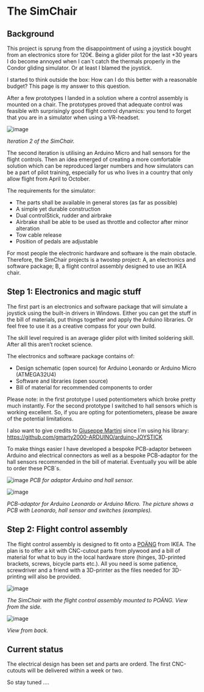 # The SimChair

## Background

This project is sprung from the disappointment of using a joystick bought from an electronics store for 120€. Being a glider pilot for the last +30 years I do become annoyed when I can´t catch the thermals properly in the Condor gliding simulator. Or at least I blamed the joystick.

I started to think outside the box: How can I do this better with a reasonable budget? This page is my answer to this question.

After a few prototypes I landed in a solution where a control assembly is mounted on a chair. The prototypes proved that adequate control was feasible with surprisingly good flight control dynamics: you tend to forget that you are in a simulator when using a VR-headset. 

![image](https://github.com/speedbird620/SimChair/assets/50543575/214895bf-fdc9-41e7-b973-d6968128a447)

_Iteration 2 of the SimChair._

The second iteration is utilising an Arduino Micro and hall sensors for the flight controls. Then an idea emerged of creating a more comfortable solution which can be reproduced larger numbers and how simulators can be a part of pilot training, especially for us who lives in a country that only allow flight from April to October.

The requirements for the simulator:
 - The parts shall be available in general stores (as far as possible)
 - A simple yet durable construction
 - Dual controlStick, rudder and airbrake
 - Airbrake shall be able to be used as throttle and collector after minor alteration
 - Tow cable release
 - Position of pedals are adjustable

For most people the electronic hardware and software is the main obstacle. Therefore, the SimChair projects is a twostep project: A, an electronics and software package; B, a flight control assembly designed to use an IKEA chair.

## Step 1: Electronics and magic stuff

The first part is an electronics and software package that will simulate a joystick using the built-in drivers in Windows. Either you can get the stuff in the bill of materials, put things together and apply the Arduino libraries. Or feel free to use it as a creative compass for your own build.

The skill level required is an average glider pilot with limited soldering skill. After all this aren’t rocket science.

The electronics and software package contains of:
 - Design schematic (open source) for Arduino Leonardo or Arduino Micro (ATMEGA32U4)
 - Software and libraries (open source)
 - Bill of material for recommended components to order 

Please note: in the first prototype I used potentiometers which broke pretty much instantly. For the second prototype I switched to hall sensors which is working excellent. So, if you are opting for potentiometers, please be aware of the potential limitations.

I also want to give credits to [Giuseppe Martini](https://github.com/gmarty2000-ARDUINO) since I´m using his library:
https://github.com/gmarty2000-ARDUINO/arduino-JOYSTICK

To make things easier I have developed a bespoke PCB-adaptor between Arduino and electrical connectors as well as a bespoke PCB-adaptor for the hall sensors recommended in the bill of material. Eventually you will be able to order these PCB´s.

![image](https://github.com/speedbird620/SimChair/assets/50543575/3c605845-c650-41a6-91f2-39089f4274d3)
_PCB for adaptor Arduino and hall sensor._

![image](https://github.com/speedbird620/SimChair/assets/50543575/6affe71b-3b06-4f39-a636-f8d2b02d357a)

_PCB-adaptor for Arduino Leonardo or Arduino Micro. The picture shows a PCB with Leonardo, hall sensor and switches (examples)._

## Step 2: Flight control assembly

The flight control assembly is designed to fit onto a [POÄNG](https://www.ikea.com/se/sv/cat/poaeng-serie-07472/) from IKEA. The plan is to offer a kit with CNC-cutout parts from plywood and a bill of material for what to buy in the local hardware store (hinges, 3D-printed brackets, screws, bicycle parts etc.). All you need is some patience, screwdriver and a friend with a 3D-printer as the files needed for 3D-printing will also be provided.

![image](https://github.com/speedbird620/SimChair/assets/50543575/4371f385-88a6-4e2a-ac42-8caab18e3206)

_The SimChair with the flight control assembly mounted to POÄNG. View from the side._

![image](https://github.com/speedbird620/SimChair/assets/50543575/deb65812-16e1-408d-839f-00e0176702fd)

_View from back._

## Current status

The electrical design has been set and parts are orderd. The first CNC-cutouts will be delivered within a week or two. 

So stay tuned ....
